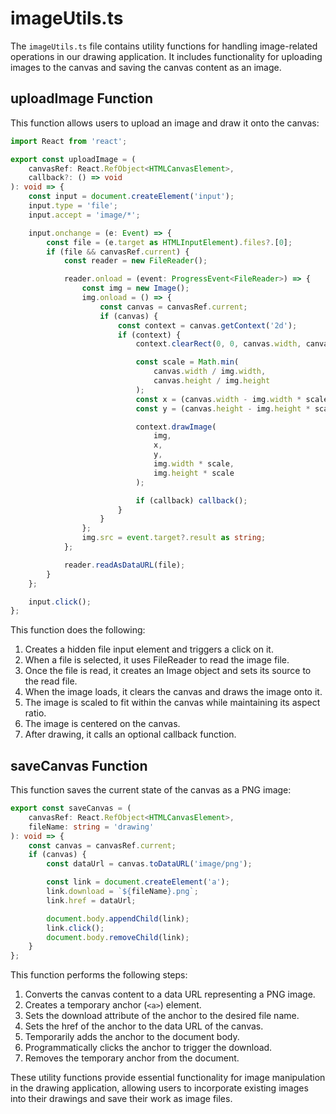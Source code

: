 # imageUtils.ts

The `imageUtils.ts` file contains utility functions for handling image-related operations in our drawing application. It includes functionality for uploading images to the canvas and saving the canvas content as an image.

## uploadImage Function

This function allows users to upload an image and draw it onto the canvas:

```typescript
import React from 'react';

export const uploadImage = (
    canvasRef: React.RefObject<HTMLCanvasElement>,
    callback?: () => void
): void => {
    const input = document.createElement('input');
    input.type = 'file';
    input.accept = 'image/*';

    input.onchange = (e: Event) => {
        const file = (e.target as HTMLInputElement).files?.[0];
        if (file && canvasRef.current) {
            const reader = new FileReader();

            reader.onload = (event: ProgressEvent<FileReader>) => {
                const img = new Image();
                img.onload = () => {
                    const canvas = canvasRef.current;
                    if (canvas) {
                        const context = canvas.getContext('2d');
                        if (context) {
                            context.clearRect(0, 0, canvas.width, canvas.height);

                            const scale = Math.min(
                                canvas.width / img.width,
                                canvas.height / img.height
                            );
                            const x = (canvas.width - img.width * scale) / 2;
                            const y = (canvas.height - img.height * scale) / 2;

                            context.drawImage(
                                img,
                                x,
                                y,
                                img.width * scale,
                                img.height * scale
                            );

                            if (callback) callback();
                        }
                    }
                };
                img.src = event.target?.result as string;
            };

            reader.readAsDataURL(file);
        }
    };

    input.click();
};
```

This function does the following:

1. Creates a hidden file input element and triggers a click on it.
2. When a file is selected, it uses FileReader to read the image file.
3. Once the file is read, it creates an Image object and sets its source to the read file.
4. When the image loads, it clears the canvas and draws the image onto it.
5. The image is scaled to fit within the canvas while maintaining its aspect ratio.
6. The image is centered on the canvas.
7. After drawing, it calls an optional callback function.

## saveCanvas Function

This function saves the current state of the canvas as a PNG image:

```typescript
export const saveCanvas = (
    canvasRef: React.RefObject<HTMLCanvasElement>,
    fileName: string = 'drawing'
): void => {
    const canvas = canvasRef.current;
    if (canvas) {
        const dataUrl = canvas.toDataURL('image/png');

        const link = document.createElement('a');
        link.download = `${fileName}.png`;
        link.href = dataUrl;

        document.body.appendChild(link);
        link.click();
        document.body.removeChild(link);
    }
};
```

This function performs the following steps:

1. Converts the canvas content to a data URL representing a PNG image.
2. Creates a temporary anchor (`<a>`) element.
3. Sets the download attribute of the anchor to the desired file name.
4. Sets the href of the anchor to the data URL of the canvas.
5. Temporarily adds the anchor to the document body.
6. Programmatically clicks the anchor to trigger the download.
7. Removes the temporary anchor from the document.

These utility functions provide essential functionality for image manipulation in the drawing application, allowing users to incorporate existing images into their drawings and save their work as image files.
